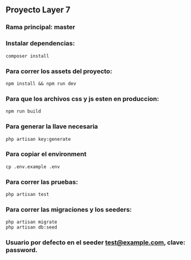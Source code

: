 ## Proyecto Layer 7

### Rama principal: master

### Instalar dependencias:

```
composer install
```

### Para correr los assets del proyecto:

```
npm install && npm run dev
```

### Para que los archivos css y js esten en produccion:

```
npm run build
```

### Para generar la llave necesaria

```
php artisan key:generate
```

### Para copiar el environment

```
cp .env.example .env
```

### Para correr las pruebas:

```
php artisan test
```

### Para correr las migraciones y los seeders:

```
php artisan migrate
php artisan db:seed
```

### Usuario por defecto en el seeder test@example.com, clave: password.
